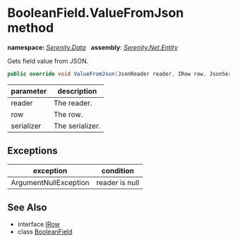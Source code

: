 # BooleanField.ValueFromJson method
**namespace:** *[Serenity.Data](../../README.md#serenity.data-namespace)*   **assembly**: *[Serenity.Net.Entity](../../README.md)*

Gets field value from JSON.

```csharp
public override void ValueFromJson(JsonReader reader, IRow row, JsonSerializer serializer)
```

| parameter | description |
| --- | --- |
| reader | The reader. |
| row | The row. |
| serializer | The serializer. |

## Exceptions

| exception | condition |
| --- | --- |
| ArgumentNullException | reader is null |

## See Also

* interface [IRow](../IRow.md)
* class [BooleanField](../BooleanField.md)
